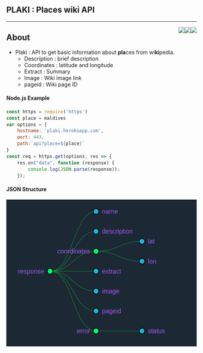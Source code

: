 ## PLAKI : Places wiki API
<hr>

<img align="right" src="https://img.shields.io/badge/Platform-heroku-informational?style=flat&logo=heroku&logoColor=white&color=8424bf">

<img align="right" src="https://img.shields.io/badge/Code-JavaScript-informational?style=flat&logo=javascript&logoColor=white&color=ebd234"> 

<img align="right" src="https://img.shields.io/badge/Tools-node.js-informational?style=flat&logo=node.js&logoColor=white&color=5aa154">

## About
* Plaki : API to get basic information about **pla**ces from wi**ki**pedia. 
    * Description : brief description
    * Coordinates : latitude and longitude
    * Extract     : Summary
    * Image       : Wiki image link
    * pageid      : Wiki page ID

#### Node.js Example

```javascript
const https = require('https')
const place = maldives
var options = {
    hostname: 'plaki.herokuapp.com',
    port: 443,
    path:`api?place=${place}`
}
const req = https.get(options, res => {
    res.on("data", function (response) {
        console.log(JSON.parse(response));
    });
```

#### JSON Structure
<img src="/images/plaki.png">
